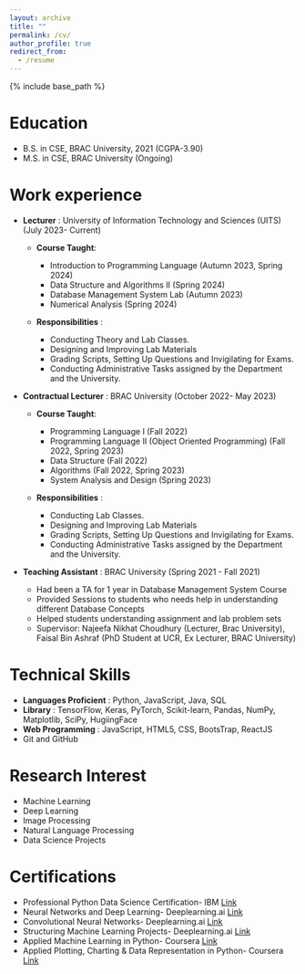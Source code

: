 ```yaml
---
layout: archive
title: ""
permalink: /cv/
author_profile: true
redirect_from:
  - /resume
---
```


{% include base_path %}

Education
======
* B.S. in CSE, BRAC University, 2021 (CGPA-3.90)
* M.S. in CSE, BRAC University (Ongoing)

Work experience
======

* **Lecturer** : University of Information Technology and Sciences (UITS) (July 2023- Current)
  * **Course Taught**:
    * Introduction to Programming Language (Autumn 2023, Spring 2024)
    * Data Structure and Algorithms II (Spring 2024)
    * Database Management System Lab (Autumn 2023)
    * Numerical Analysis (Spring 2024)

  * **Responsibilities** :
      * Conducting Theory and Lab Classes.
      * Designing and Improving Lab Materials 
      * Grading Scripts, Setting Up Questions and Invigilating for Exams.
      * Conducting Administrative Tasks assigned by the Department and the University.
        
* **Contractual Lecturer** : BRAC University (October 2022- May 2023)
   * **Course Taught**:
      * Programming Language I (Fall 2022)
      * Programming Language II (Object Oriented Programming) (Fall 2022, Spring 2023)
      * Data Structure (Fall 2022)
      * Algorithms (Fall 2022, Spring 2023)
      * System Analysis and Design (Spring 2023)

   * **Responsibilities** :
      * Conducting Lab Classes.
      * Designing and Improving Lab Materials 
      * Grading Scripts, Setting Up Questions and Invigilating for Exams.
      * Conducting Administrative Tasks assigned by the Department and the University.

* **Teaching Assistant** : BRAC University (Spring 2021 - Fall 2021)
  * Had been a TA for 1 year in Database Management System Course
  * Provided Sessions to students who needs help in understanding different Database Concepts
  * Helped students understanding assignment and lab problem sets
  * Supervisor: Najeefa Nikhat Choudhury (Lecturer, Brac University), Faisal Bin Ashraf (PhD Student at UCR, Ex Lecturer, BRAC University)


  
Technical Skills
======
* **Languages Proficient** : Python, JavaScript, Java, SQL 
* **Library** : TensorFlow, Keras, PyTorch, Scikit-learn, Pandas, NumPy, Matplotlib, SciPy, HugiingFace
* **Web Programming** : JavaScript, HTML5, CSS, BootsTrap, ReactJS
* Git and GitHub

Research Interest
======
* Machine Learning
* Deep Learning
* Image Processing
* Natural Language Processing
* Data Science Projects

Certifications
======
* Professional Python Data Science Certification- IBM [Link](https://credentials.edx.org/credentials/36557a6046e9445fad52c3f6bfdcb6f8/)
* Neural Networks and Deep Learning- Deeplearning.ai [Link](https://coursera.org/share/1c6bca12088e011bdc4ef069e29a54e7)
* Convolutional Neural Networks- Deeplearning.ai [Link](https://coursera.org/share/f5ee9449ebb55d0f078c5c36e7a98545)
* Structuring Machine Learning Projects- Deeplearning.ai [Link](https://coursera.org/share/1c6bca12088e011bdc4ef069e29a54e7)
* Applied Machine Learning in Python- Coursera [Link](https://coursera.org/share/1c6bca12088e011bdc4ef069e29a54e7)
* Applied Plotting, Charting & Data Representation in Python- Coursera [Link](https://coursera.org/share/274be211c7698f4390afaa6189de87c6)

  

